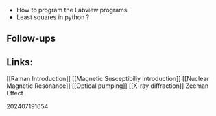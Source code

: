 - How to program the Labview programs
- Least squares in python ?





## Follow-ups


## Links: 
[[Raman Introduction]]
[[Magnetic Susceptibiliy Introduction]]
[[Nuclear Magnetic Resonance]]
[[Optical pumping]]
[[X-ray diffraction]]
Zeeman Effect



202407191654
